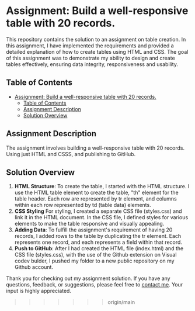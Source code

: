  # Assignment: Build a well-responsive table with 20 records.
 
This repository contains the solution to an assignment on table creation. In this assignment, I have implemented the requirements and provided a detailed explanation of how to create tables using HTML and CSS. The goal of this assignment was to demonstrate my ability to design and create tables effectively, ensuring data integrity, responsiveness and usability.

## Table of Contents

- [Assignment: Build a well-responsive table with 20 records.](#assignment-build-a-well-responsive-table-with-20-records)
  - [Table of Contents](#table-of-contents)
  - [Assignment Description](#assignment-description)
  - [Solution Overview](#solution-overview)

## Assignment Description

The assignment involves building a well-responsive table with 20 records. Using just HTML and CSSS, and publishing to GitHub.

## Solution Overview
1. **HTML Structure**:
To create the table, I started with the HTML structure. I use the HTML table element to create the table, "th" element for the table header. Each row are represented by tr element, and columns within each row  represented by td (table data) elements.
2. **CSS Styling**
For styling, I created a separate CSS file (styles.css) and link it in the HTML document. In the CSS file, I defined styles for various elements to make the table responsive and visually appealing.
3. **Adding Data**:
To fulfill the assignment's requirement of having 20 records, I added rows to the table by duplicating the tr element. Each <tr> represents one record, and each <td> represents a field within that record.
4. **Push to GitHub**:
After I had created the HTML file (index.html) and the CSS file (styles.css), with the use of the Github extension on Visual codev bulder, I pushed my folder to a new public repository on my Github account.



Thank you for checking out my assignment solution. If you have any questions, feedback, or suggestions, please feel free to [contact me](mailto:babalola.hauyurmidey121@gmail.com). Your input is highly appreciated.
>>>>>>> origin/main
